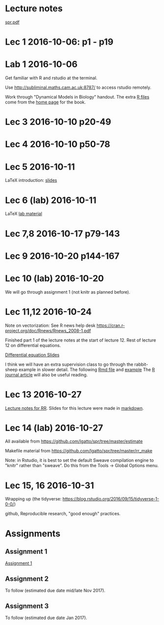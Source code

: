 
# Lecture notes

[spr.pdf](spr.pdf)

# Lec 1 2016-10-06: p1 - p19

# Lab 1 2016-10-06

Get familiar with R and rstudio at the terminal.

Use http://subliminal.maths.cam.ac.uk:8787/ to access rstudio
remotely.

Work through "Dynamical Models in Biology" handout.   The extra
[R files](https://people.cam.cornell.edu/~dmb/Rfiles.zip) come from
the [home page](https://people.cam.cornell.edu/~dmb/DMBsupplements.html) for the book.


# Lec 3 2016-10-10 p20-49

# Lec 4 2016-10-10 p50-78

# Lec 5 2016-10-11 

LaTeX introduction:
[slides](https://github.com/sje30/latex101/blob/master/latex101.pdf)


# Lec 6 (lab) 2016-10-11

LaTeX [lab material](https://github.com/sje30/texintro/blob/master/intro.pdf)

# Lec 7,8 2016-10-17 p79-143

# Lec 9 2016-10-20 p144-167

# Lec 10 (lab) 2016-10-20
We will go through assignment 1 (not knitr as planned before).

# Lec 11,12 2016-10-24
Note on vectorization: See R news help desk https://cran.r-project.org/doc/Rnews/Rnews_2008-1.pdf

Finished part 1 of the lecture notes at the start of lecture 12.  Rest
of lecture 12 on differential equations.

[Differential equation Slides](de/de.pdf)

I think we will have an extra supervision class to go through the
rabbit-sheep example in slower detail.  The following
[Rmd file](de/sheep-phaseR.Rmd) and
[example](https://cdn.rawgit.com/sje30/rpc2016/master/de/sheep-phaseR.html)
The
[R journal article](https://journal.r-project.org/archive/2014-2/grayling.pdf)
will also be useful reading.

# Lec 13 2016-10-27
[Lecture notes for RR](https://github.com/lgatto/spr/tree/master/rr.pdf).
Slides for this lecture were made in [markdown](https://github.com/lgatto/spr/tree/master/rr.md).

# Lec 14 (lab) 2016-10-27

All available from https://github.com/lgatto/spr/tree/master/estimate

Makefile material from
https://github.com/lgatto/spr/tree/master/rr_make

Note: in Rstudio, it is best to set the default Sweave compilation
engine to "knitr" rather than "sweave".  Do this from the Tools ->
Global Options menu.


# Lec 15, 16 2016-10-31

Wrapping up  (the tidyverse: https://blog.rstudio.org/2016/09/15/tidyverse-1-0-0/)

github, Reproducible research, "good enough" practices.



# Assignments

## Assignment 1

[Assignment 1](assigns/spa1-2016.pdf)

## Assignment 2

To follow (estimated due date mid/late Nov 2017).

## Assignment 3

To follow (estimated due date Jan 2017).

